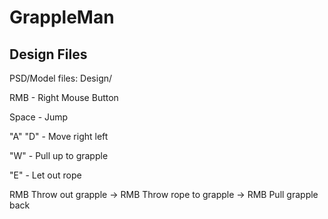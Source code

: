 # GrappleMan

## Design Files
PSD/Model files: Design/

RMB - Right Mouse Button

Space - Jump

"A" "D" - Move right left

"W" - Pull up to grapple

"E" - Let out rope

RMB Throw out grapple ->  RMB Throw rope to grapple -> RMB Pull grapple back


